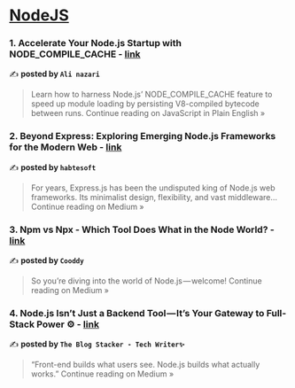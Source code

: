 
<h1><a href=https://medium.com/tag/nodejs/recommended target="_blank" rel="noopener noreferrer">NodeJS</a></h1>
<h3>1. Accelerate Your Node.js Startup with NODE_COMPILE_CACHE - <a href="https://javascript.plainenglish.io/accelerate-your-node-js-startup-with-node-compile-cache-7c6fec841679?source=rss------nodejs-5" target="_blank" rel="noopener noreferrer">link</a></h3>

✍️ **posted by `Ali nazari`**

<blockquote>Learn how to harness Node.js’ NODE_COMPILE_CACHE feature to speed up module loading by persisting V8-compiled bytecode between runs.
Continue reading on JavaScript in Plain English »</blockquote>

<h3>2. Beyond Express: Exploring Emerging Node.js Frameworks for the Modern Web - <a href="https://habtesoft.medium.com/beyond-express-exploring-emerging-node-js-frameworks-for-the-modern-web-13a5da64f6fa?source=rss------nodejs-5" target="_blank" rel="noopener noreferrer">link</a></h3>

✍️ **posted by `habtesoft`**

<blockquote>For years, Express.js has been the undisputed king of Node.js web frameworks. Its minimalist design, flexibility, and vast middleware…
Continue reading on Medium »</blockquote>

<h3>3. Npm vs Npx - Which Tool Does What in the Node World? - <a href="https://medium.com/@cooddy/npm-vs-npx-which-tool-does-what-in-the-node-world-c8468005cb03?source=rss------nodejs-5" target="_blank" rel="noopener noreferrer">link</a></h3>

✍️ **posted by `Cooddy`**

<blockquote>So you’re diving into the world of Node.js — welcome!
Continue reading on Medium »</blockquote>

<h3>4.  Node.js Isn’t Just a Backend Tool — It’s Your Gateway to Full-Stack Power ⚙️ - <a href="https://medium.com/@TheblogStacker/node-js-isnt-just-a-backend-tool-it-s-your-gateway-to-full-stack-power-%EF%B8%8F-142c8b8e7db1?source=rss------nodejs-5" target="_blank" rel="noopener noreferrer">link</a></h3>

✍️ **posted by `The Blog Stacker - Tech Writer✨`**

<blockquote>“Front-end builds what users see. Node.js builds what actually works.”
Continue reading on Medium »</blockquote>

